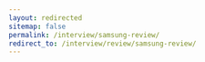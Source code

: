 ```yaml
---
layout: redirected
sitemap: false
permalink: /interview/samsung-review/
redirect_to: /interview/review/samsung-review/
---
```

